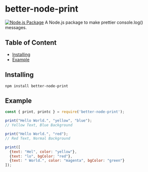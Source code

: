 # better-node-print
[![Node.js Package](https://github.com/User9644/better-node-print/actions/workflows/npm-publish.yml/badge.svg?branch=main)](https://github.com/User9644/better-node-print/actions/workflows/npm-publish.yml)
A Node.js package to make prettier console.log() messages.

## Table of Content
- [Installing](#installing)
- [Example](#example)

## Installing
```npm install better-node-print```

## Example
```js
const { print, printc } = require('better-node-print');

print("Hello World.", "yellow", "blue");
// Yellow Text, Blue Background

print("Hello World.", "red");
// Red Text, Normal Background

print([
  {text: "Hel", color: "yellow"},
  {text: "lo", bgColor: "red"},
  {text: " World.", color: "magenta", bgColor: "green"}
]);
```
